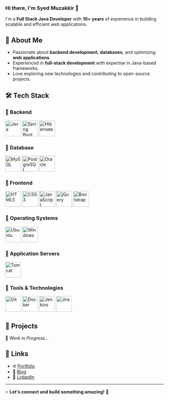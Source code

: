 ### Hi there, I'm Syed Muzakkir 👋  

I'm a **Full Stack Java Developer** with **10+ years** of experience in building scalable and efficient web applications.  

## 🚀 About Me  
- Passionate about **backend development**, **databases**, and optimizing **web applications**.  
- Experienced in **full-stack development** with expertise in Java-based frameworks.  
- Love exploring new technologies and contributing to open-source projects.  

## 🛠️ Tech Stack  

### 🔹 Backend  
<p>
  <img src="https://cdn.jsdelivr.net/gh/devicons/devicon/icons/java/java-original.svg" alt="Java" width="50" height="50"/>
  <img src="https://cdn.jsdelivr.net/gh/devicons/devicon/icons/spring/spring-original.svg" alt="Spring Boot" width="50" height="50"/>
  <img src="https://cdn.jsdelivr.net/gh/devicons/devicon/icons/hibernate/hibernate-original.svg" alt="Hibernate" width="50" height="50"/>
</p>

### 🔹 Database  
<p>
  <img src="https://cdn.jsdelivr.net/gh/devicons/devicon/icons/mysql/mysql-original.svg" alt="MySQL" width="50" height="50"/>
  <img src="https://cdn.jsdelivr.net/gh/devicons/devicon/icons/postgresql/postgresql-original.svg" alt="PostgreSQL" width="50" height="50"/>
  <img src="https://cdn.jsdelivr.net/gh/devicons/devicon/icons/oracle/oracle-original.svg" alt="Oracle" width="50" height="50"/>
</p>

### 🔹 Frontend  
<p>
  <img src="https://cdn.jsdelivr.net/gh/devicons/devicon/icons/html5/html5-original.svg" alt="HTML5" width="50" height="50"/>
  <img src="https://cdn.jsdelivr.net/gh/devicons/devicon/icons/css3/css3-original.svg" alt="CSS3" width="50" height="50"/>
  <img src="https://cdn.jsdelivr.net/gh/devicons/devicon/icons/javascript/javascript-original.svg" alt="JavaScript" width="50" height="50"/>
  <img src="https://cdn.jsdelivr.net/gh/devicons/devicon/icons/jquery/jquery-original.svg" alt="jQuery" width="50" height="50"/>
  <img src="https://cdn.jsdelivr.net/gh/devicons/devicon/icons/bootstrap/bootstrap-original.svg" alt="Bootstrap" width="50" height="50"/>
</p>

### 🔹 Operating Systems  
<p>
  <img src="https://cdn.jsdelivr.net/gh/devicons/devicon/icons/ubuntu/ubuntu-plain.svg" alt="Ubuntu" width="50" height="50"/>
  <img src="https://cdn.jsdelivr.net/gh/devicons/devicon/icons/windows8/windows8-original.svg" alt="Windows" width="50" height="50"/>
</p>

### 🔹 Application Servers  
<p>
  <img src="https://cdn.jsdelivr.net/gh/devicons/devicon/icons/tomcat/tomcat-original.svg" alt="Tomcat" width="50" height="50"/>
</p>

### 🔹 Tools & Technologies  
<p>
  <img src="https://cdn.jsdelivr.net/gh/devicons/devicon/icons/git/git-original.svg" alt="Git" width="50" height="50"/>
  <img src="https://cdn.jsdelivr.net/gh/devicons/devicon/icons/docker/docker-original.svg" alt="Docker" width="50" height="50"/>
  <img src="https://cdn.jsdelivr.net/gh/devicons/devicon/icons/jenkins/jenkins-original.svg" alt="Jenkins" width="50" height="50"/>
  <img src="https://cdn.jsdelivr.net/gh/devicons/devicon/icons/jira/jira-original.svg" alt="Jira" width="50" height="50"/>
</p>

## 📂 Projects  
🚧 *Work in Progress...*  

## 🔗 Links  
- 🌐 [Portfolio](#)  
- 📝 [Blog](#)  
- 💼 [LinkedIn](#)  

---

⭐ **Let's connect and build something amazing!** 🚀  
